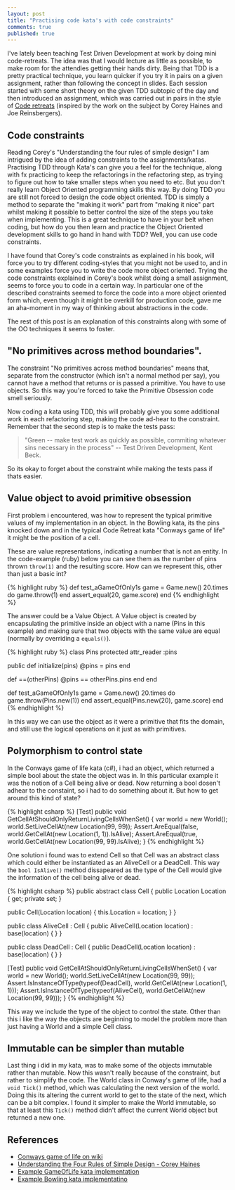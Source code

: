 ```yaml
---
layout: post
title: "Practising code kata's with code constraints"
comments: true
published: true
---
```

I've lately been teaching Test Driven Development at work by doing mini code-retreats. The idea was that I would lecture as little as possible, to make room for the attendies getting their hands dirty. Being that TDD is a pretty practical technique, you learn quicker if you try it in pairs on a given assignment, rather than following the concept in slides. Each session started with some short theory on the given TDD subtopic of the day and then introduced an assignment, which was carried out in pairs in the style of [Code retreats](http://coderetreat.org/about) (inspired by the work on the subject by Corey Haines and Joe Reinsbergers).

Code constraints
-------------------------------
Reading Corey's "Understanding the four rules of simple design" I am intrigued by the idea of adding constraints to the assignments/katas. Practising TDD through Kata's can give you a feel for the technique, along with fx practicing to keep the refactorings in the refactoring step, as trying to figure out how to take smaller steps when you need to etc. But you don't really learn Object Oriented programming skills this way. By doing TDD you are still not forced to design the code object oriented. TDD is simply a method to separate the "making it work" part from "making it nice" part whilst making it possible to better control the size of the steps you take when implementing. This is a great technique to have in your belt when coding, but how do you then learn and practice the Object Oriented development skills to go hand in hand with TDD? Well, you can use code constraints.

I have found that Corey's code constraints as explained in his book, will force you to try different coding-styles that you might not be used to, and in some examples force you to write the code more object oriented. Trying the code constraints explained in Corey's book whilst doing a small assignment, seems to force you to code in a certain way. In particular one of the described constraints seemed to force the code into a more object oriented form which, even though it might be overkill for production code, gave me an aha-moment in my way of thinking about abstractions in the code.

The rest of this post is an explanation of this constraints along with some of the OO techniques it seems to foster.

"No primitives across method boundaries".
-----------------------------------------
The constraint "No primitives across method boundaries" means that, separate from the constructor (which isn't a normal method per say), you cannot have a method that returns or is passed a primitive. You have to use objects.
So this way you're forced to take the Primitive Obsession code smell seriously.

Now coding a kata using TDD, this will probably give you some additional work in each refactoring step, making the code ad-hear to the constraint. Remember that the second step is to make the tests pass:

> "Green -- make test work as quickly as possible, commiting whatever sins necessary in the process"  -- Test Driven Development, Kent Beck.

So its okay to forget about the constraint while making the tests pass if thats easier.

Value object to avoid primitive obsession
------------------------------------------
First problem i encountered, was how to represent the typical primitive values of my implementation in an object. In the Bowling kata, its the pins knocked down and in the typical Code Retreat kata "Conways game of life" it might be the position of a cell.

These are value representations, indicating a number that is not an entity. In the code-example (ruby) below you can see them as the number of pins thrown `throw(1)` and the resulting score. How can we represent this, other than just a basic int?

{% highlight ruby %}
def test_aGameOfOnly1s
  game = Game.new()
  20.times do
    game.throw(1)
  end
  assert_equal(20, game.score)
end
{% endhighlight %}

The answer could be a Value Object. A Value object is created by encapsulating the primitive inside an object with a name (Pins in this example) and making sure that two objects with the same value are equal (normally by overriding a `equals()`).

{% highlight ruby %}
class Pins
  protected
  attr_reader :pins

  public
  def initialize(pins)
    @pins = pins
  end

  def ==(otherPins)
    @pins == otherPins.pins
  end
end

def test_aGameOfOnly1s
  game = Game.new()
  20.times do
    game.throw(Pins.new(1))
  end
  assert_equal(Pins.new(20), game.score)
end
{% endhighlight %}

In this way we can use the object as it were a primitive that fits the domain, and still use the logical operations on it just as with primitives.

Polymorphism to control state
-----------------------------
In the Conways game of life kata (c#), i had an object, which returned a simple bool about the state the object was in. In this particular example it was the notion of a Cell being alive or dead. Now returning a bool dosen't adhear to the constaint, so i had to do something about it. But how to get around this kind of state?

{% highlight csharp %}
[Test]
public void GetCellAtShouldOnlyReturnLivingCellsWhenSet()
{
  var world = new World();
  world.SetLiveCellAt(new Location(99, 99));
  Assert.AreEqual(false, world.GetCellAt(new Location(1, 1)).IsAlive);
  Assert.AreEqual(true, world.GetCellAt(new Location(99, 99).IsAlive);
}
{% endhighlight %}

One solution i found was to extend Cell so that Cell was an abstract class which could either be instantiated as an AliveCell or a DeadCell. This way the `bool IsAlive()` method dissapeared as the type of the Cell would give the information of the cell being alive or dead.

{% highlight csharp %}
public abstract class Cell
{
  public Location Location { get; private set; }
            
  public Cell(Location location)
  {
    this.Location = location;
  }
}
        
public class AliveCell : Cell
{
  public AliveCell(Location location)
    : base(location)
  {
  }
}

public class DeadCell : Cell
{
  public DeadCell(Location location)
    : base(location)
  {
  }
}

[Test]
public void GetCellAtShouldOnlyReturnLivingCellsWhenSet()
{
  var world = new World();
  world.SetLiveCellAt(new Location(99, 99));
  Assert.IsInstanceOfType(typeof(DeadCell), world.GetCellAt(new Location(1, 1)));
  Assert.IsInstanceOfType(typeof(AliveCell), world.GetCellAt(new Location(99, 99)));
}
{% endhighlight %}

This way we include the type of the object to control the state. Other than this i like the way the objects are beginning to model the problem more than just having a World and a simple Cell class.

Immutable can be simpler than mutable
-------------------------------------

Last thing i did in my kata, was to make some of the objects immutable rather than mutable. Now this wasn't really because of the constraint, but rather to simplify the code. The World class in Conway's game of life, had a `void Tick()` method, which was calculating the next version of the world. Doing this its altering the current world to get to the state of the next, which can be a bit complex. I found it simpler to make the World immutable, so that at least this `Tick()` method didn't affect the current World object but returned a new one.

References
----------
<ul>
  <li><a href="https://en.wikipedia.org/wiki/Conway%27s_Game_of_Life">Conways game of life on wiki</a></li>
  <li><a href="https://leanpub.com/4rulesofsimpledesign">Understanding the Four Rules of Simple Design - Corey Haines</a></li>
  <li><a href="https://github.com/TheoAndersen/GameOfLifeKata">Example GameOfLife kata implementation</a></li>
  <li><a href="https://github.com/TheoAndersen/BowlingKataRuby">Example Bowling kata implementatino</a></li>
</ul>






